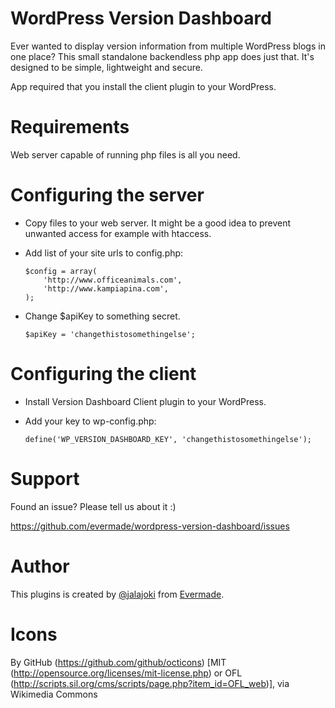 # WordPress Version Dashboard
Ever wanted to display version information from multiple WordPress blogs in one place? This small standalone backendless php app does just that. It's designed to be simple, lightweight and secure.

App required that you install the client plugin to your WordPress.

# Requirements
Web server capable of running php files is all you need.

# Configuring the server
* Copy files to your web server. It might be a good idea to prevent unwanted access for example with htaccess.
* Add list of your site urls to config.php:

  ```
  $config = array(
	  'http://www.officeanimals.com',
	  'http://www.kampiapina.com',
  );
  ```

* Change $apiKey to something secret.

  ```
  $apiKey = 'changethistosomethingelse';
  ```

# Configuring the client
* Install Version Dashboard Client plugin to your WordPress.
* Add your key to wp-config.php:

  ```define('WP_VERSION_DASHBOARD_KEY', 'changethistosomethingelse');```

# Support
Found an issue? Please tell us about it :)

https://github.com/evermade/wordpress-version-dashboard/issues

# Author

This plugins is created by [@jalajoki](https://twitter.com/jalajoki) from [Evermade](http://www.evermade.fi/).

# Icons

By GitHub (https://github.com/github/octicons) [MIT (http://opensource.org/licenses/mit-license.php) or OFL (http://scripts.sil.org/cms/scripts/page.php?item_id=OFL_web)], via Wikimedia Commons
